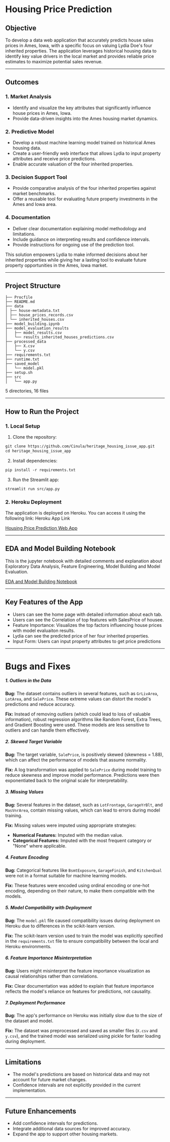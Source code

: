 # Housing Price Prediction

## Objective
To develop a data web application that accurately predicts house sales prices in Ames, Iowa, with a specific focus on valuing Lydia Doe's four inherited properties. The application leverages historical housing data to identify key value drivers in the local market and provides reliable price estimates to maximize potential sales revenue.

---

## Outcomes

### 1. **Market Analysis**
- Identify and visualize the key attributes that significantly influence house prices in Ames, Iowa.
- Provide data-driven insights into the Ames housing market dynamics.

### 2. **Predictive Model**
- Develop a robust machine learning model trained on historical Ames housing data.
- Create a user-friendly web interface that allows Lydia to input property attributes and receive price predictions.
- Enable accurate valuation of the four inherited properties.

### 3. **Decision Support Tool**
- Provide comparative analysis of the four inherited properties against market benchmarks.
- Offer a reusable tool for evaluating future property investments in the Ames and Iowa area.

### 4. **Documentation**
- Deliver clear documentation explaining model methodology and limitations.
- Include guidance on interpreting results and confidence intervals.
- Provide instructions for ongoing use of the prediction tool.

This solution empowers Lydia to make informed decisions about her inherited properties while giving her a lasting tool to evaluate future property opportunities in the Ames, Iowa market.

---

## Project Structure
```
├── Procfile
├── README.md
├── data
│ ├── house-metadata.txt
│ ├── house_prices_records.csv
│ └── inherited_houses.csv
├── model_building.ipynb
├── model_evaluation_results
│   ├── model_results.csv
│   └── results_inherited_houses_predictions.csv
├── processed_data
│   ├── X.csv
│   └── y.csv
├── requirements.txt
├── runtime.txt
├── saved_model
│   └── model.pkl
├── setup.sh
├── src
│   └── app.py
```
5 directories, 16 files

---


## How to Run the Project

### 1. **Local Setup**
1. Clone the repository:
```markdown
git clone https://github.com/Cinula/heritage_housing_issue_app.git
cd heritage_housing_issue_app
```

2. Install dependencies:
```markdown
pip install -r requirements.txt
```

3. Run the Streamlit app:
```markdown
streamlit run src/app.py
```

### 2. **Heroku Deployment**

The application is deployed on Heroku. You can access it using the following link: Heroku App Link

[Housing Price Prediction Web App](https://heritage-housing-app-5e4c533af1d1.herokuapp.com/)

---
## EDA and Model Building Notebook

This is the jupyter notebook with detailed comments and explanation about Exploratory Data Analysis, Feature Engineering, Model Building and Model Evaluation.

[EDA and Model Building Notebook](https://github.com/Cinula/heritage_housing_issue_app/blob/main/model_building.ipynb)

---

## Key Features of the App
- Users can see the home page with detailed information about each tab.
- Users can see the Correlation of top features with SalesPrice of housee.
- Feature Importance: Visualizes the top factors influencing house prices with model evaluaiton results.
- Lydia can see the  predicted price of her four inherited properties.
- Input Form: Users can input property attributes to get price predictions

---

# Bugs and Fixes

##### 1. Outliers in the Data
**Bug:** The dataset contains outliers in several features, such as `GrLivArea`, `LotArea`, and `SalePrice`. These extreme values can distort the model's predictions and reduce accuracy.

**Fix:** Instead of removing outliers (which could lead to loss of valuable information), robust regression algorithms like Random Forest, Extra Trees, and Gradient Boosting were used. These models are less sensitive to outliers and can handle them effectively.

##### 2. Skewed Target Variable
**Bug:** The target variable, `SalePrice`, is positively skewed (skewness = 1.88), which can affect the performance of models that assume normality.

**Fix:** A log transformation was applied to `SalePrice` during model training to reduce skewness and improve model performance. Predictions were then exponentiated back to the original scale for interpretability.

##### 3. Missing Values
**Bug:** Several features in the dataset, such as `LotFrontage`, `GarageYrBlt`, and `MasVnrArea`, contain missing values, which can lead to errors during model training.

**Fix:** Missing values were imputed using appropriate strategies:
- **Numerical Features:** Imputed with the median value.
- **Categorical Features:** Imputed with the most frequent category or "None" where applicable.

##### 4. Feature Encoding
**Bug:** Categorical features like `BsmtExposure`, `GarageFinish`, and `KitchenQual` were not in a format suitable for machine learning models.

**Fix:** These features were encoded using ordinal encoding or one-hot encoding, depending on their nature, to make them compatible with the models.

##### 5. Model Compatibility with Deployment
**Bug:** The `model.pkl` file caused compatibility issues during deployment on Heroku due to differences in the scikit-learn version.

**Fix:** The scikit-learn version used to train the model was explicitly specified in the `requirements.txt` file to ensure compatibility between the local and Heroku environments.

##### 6. Feature Importance Misinterpretation
**Bug:** Users might misinterpret the feature importance visualization as causal relationships rather than correlations.

**Fix:** Clear documentation was added to explain that feature importance reflects the model's reliance on features for predictions, not causality.

##### 7. Deployment Performance
**Bug:** The app's performance on Heroku was initially slow due to the size of the dataset and model.

**Fix:** The dataset was preprocessed and saved as smaller files (`X.csv` and `y.csv`), and the trained model was serialized using pickle for faster loading during deployment.

---

## Limitations

- The model's predictions are based on historical data and may not account for future market changes.
- Confidence intervals are not explicitly provided in the current implementation.

---

## Future Enhancements

- Add confidence intervals for predictions.
- Integrate additional data sources for improved accuracy.
- Expand the app to support other housing markets.